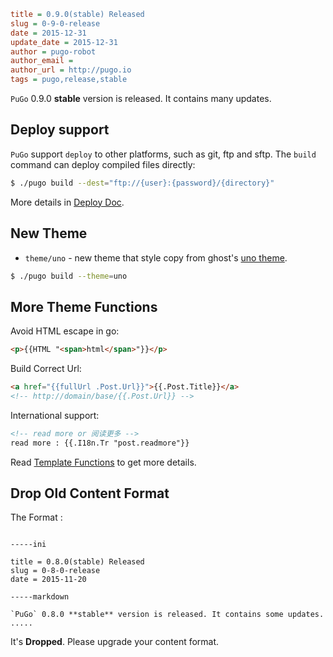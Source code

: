 ```ini
title = 0.9.0(stable) Released
slug = 0-9-0-release
date = 2015-12-31
update_date = 2015-12-31
author = pugo-robot
author_email =
author_url = http://pugo.io
tags = pugo,release,stable
```

`PuGo` 0.9.0 **stable** version is released. It contains many updates.

## Deploy support

`PuGo` support `deploy` to other platforms, such as git, ftp and sftp. The `build` command can deploy compiled files directly:

```bash
$ ./pugo build --dest="ftp://{user}:{password}/{directory}"
```

More details in [Deploy Doc](/docs/deploy-platform.html).

## New Theme

- `theme/uno` - new theme that style copy from ghost's [uno theme](https://github.com/daleanthony/Uno).

```bash
$ ./pugo build --theme=uno
```

## More Theme Functions

Avoid HTML escape in go:

```html
<p>{{HTML "<span>html</span>"}}</p>
```

Build Correct Url:

```html
<a href="{{fullUrl .Post.Url}}">{{.Post.Title}}</a>
<!-- http://domain/base/{{.Post.Url}} -->
```

International support:

```html
<!-- read more or 阅读更多 -->
read more : {{.I18n.Tr "post.readmore"}}
```

Read [Template Functions](/docs/template-func.html) to get more details.

## Drop Old Content Format

The Format :

```

-----ini

title = 0.8.0(stable) Released
slug = 0-8-0-release
date = 2015-11-20

-----markdown

`PuGo` 0.8.0 **stable** version is released. It contains some updates.
.....

```

It's **Dropped**. Please upgrade your content format.




